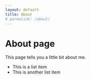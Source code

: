 ```yaml
---
layout: default
title: About
# permalink: /about/
---
```

# About page

This page tells you a little bit about me.

* This is a list item
* This is another list item
